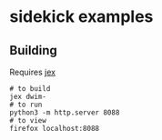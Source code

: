 # sidekick examples

## Building

Requires [jex](../utils/jex)

```
# to build
jex dwim-
# to run
python3 -m http.server 8088
# to view
firefox localhost:8088
```
